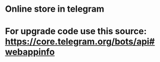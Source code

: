 # Online store in telegram 
# For upgrade code use this source: https://core.telegram.org/bots/api#webappinfo
